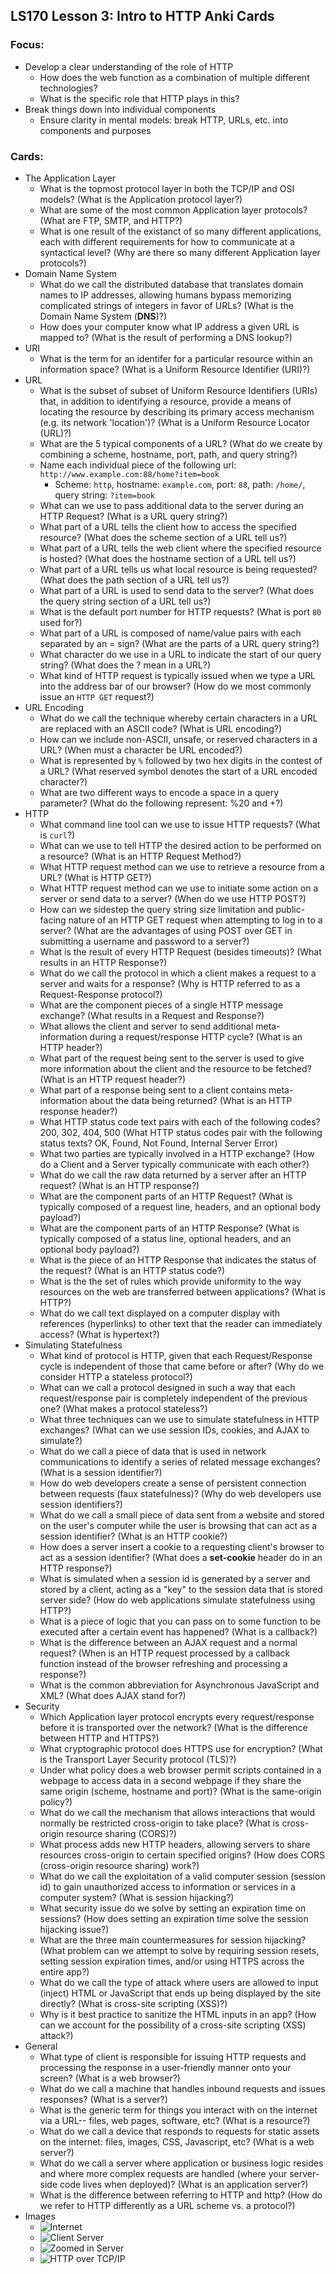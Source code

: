 ## LS170 Lesson 3: Intro to HTTP Anki Cards



### Focus:

 * Develop a clear understanding of the role of HTTP
   	* How does the web function as a combination of multiple different technologies?
   	* What is the specific role that HTTP plays in this?
 * Break things down into individual components
   	* Ensure clarity in mental models: break HTTP, URLs, etc. into components and purposes



### Cards:

* The Application Layer
  * What is the topmost protocol layer in both the TCP/IP and OSI models? (What is the Application protocol layer?)
  * What are some of the most common Application layer protocols? (What are FTP, SMTP, and HTTP?)
  * What is one result of the existanct of so many different applications, each with different requirements for how to communicate at a syntactical level? (Why are there so many different Application layer protocols?)
* Domain Name System
  * What do we call the distributed database that translates domain names to IP addresses, allowing humans bypass memorizing complicated strings of integers in favor of URLs? (What is the Domain Name System (**DNS**)?)
  * How does your computer know what IP address a given URL is mapped to? (What is the result of performing a DNS lookup?)
* URI
  * What is the term for an identifer for a particular resource within an information space? (What is a Uniform Resource Identifier (URI)?)
* URL
  * What is the subset of subset of Uniform Resource Identifiers (URIs) that, in addition to identifying a resource, provide a means of locating the resource by describing its primary access mechanism (e.g. its network 'location')? (What is a Uniform Resource Locator (URL)?)
  * What are the 5 typical components of a URL? (What do we create by combining a scheme, hostname, port, path, and query string?)
  * Name each individual piece of the following url: `http://www.example.com:88/home?item=book`
    * Scheme: `http`, hostname: `example.com`, port: `88`, path: `/home/`, query string: `?item=book`
  * What can we use to pass additional data to the server during an HTTP Request? (What is a URL query string?)
  * What part of a URL tells the client how to access the specified resource? (What does the scheme section of a URL tell us?)
  * What part of a URL tells the web client where the specified resource is hosted? (What does the hostname section of a URL tell us?)
  * What part of a URL tells us what local resource is being requested? (What does the path section of a URL tell us?)
  * What part of a URL is used to send data to the server? (What does the query string section of a URL tell us?)
  * What is the default port number for HTTP requests? (What is port `80` used for?)
  * What part of a URL is composed of name/value pairs with each separated by an = sign? (What are the parts of a URL query string?)
  * What character do we use in a URL to indicate the start of our query string? (What does the ? mean in a URL?)
  * What kind of HTTP request is typically issued when we type a URL into the address bar of our browser? (How do we most commonly issue an `HTTP GET` request?)
* URL Encoding
  * What do we call the technique whereby certain characters in a URL are replaced with an ASCII code? (What is URL encoding?)
  * How can we include non-ASCII, unsafe, or reserved characters in a URL? (When must a character be URL encoded?)
  * What is represented by `%` followed by two hex digits in the contest of a URL? (What reserved symbol denotes the start of a URL encoded character?)
  * What are two different ways to encode a space in a query parameter? (What do the following represent: %20 and +?)
* HTTP
  * What command line tool can we use to issue HTTP requests? (What is `curl`?)
  * What can we use to tell HTTP the desired action to be performed on a resource? (What is an HTTP Request Method?)
  * What HTTP request method can we use to retrieve a resource from a URL? (What is HTTP GET?)
  * What HTTP request method can we use to initiate some action on a server or send data to a server? (When do we use HTTP POST?)
  * How can we sidestep the query string size limitation and public-facing nature of an HTTP GET request when attempting to log in to a server? (What are the advantages of using POST over GET in submitting a username and password to a server?)
  * What is the result of every HTTP Request (besides timeouts)? (What results in an HTTP Response?)
  * What do we call the protocol in which a client makes a request to a server and waits for a response? (Why is HTTP referred to as a Request-Response protocol?)
  * What are the component pieces of a single HTTP message exchange? (What results in a Request and Response?)
  * What allows the client and server to send additional meta-information during a request/response HTTP cycle? (What is an HTTP header?)
  * What part of the request being sent to the server is used to give more information about the client and the resource to be fetched? (What is an HTTP request header?)
  * What part of a response being sent to a client contains meta-information about the data being returned? (What is an HTTP response header?)
  * What HTTP status code text pairs with each of the following codes? 200, 302, 404, 500 (What HTTP status codes pair with the following status texts? OK, Found, Not Found, Internal Server Error)
  * What two parties are typically involved in a HTTP exchange? (How do a Client and a Server typically communicate with each other?)
  * What do we call the raw data returned by a server after an HTTP request? (What is an HTTP response?)
  * What are the component parts of an HTTP Request? (What is typically composed of a request line, headers, and an optional body payload?)
  * What are the component parts of an HTTP Response? (What is typically composed of a status line, optional headers, and an optional body payload?)
  * What is the piece of an HTTP Response that indicates the status of the request? (What is an HTTP status code?)
  * What is the the set of rules which provide uniformity to the way resources on the web are transferred between applications? (What is HTTP?)
  * What do we call text displayed on a computer display with references (hyperlinks) to other text that the reader can immediately access? (What is hypertext?)
* Simulating Statefulness
  * What kind of protocol is HTTP, given that each Request/Response cycle is independent of those that came before or after? (Why do we consider HTTP a stateless protocol?)
  * What can we call a protocol designed in such a way that each request/response pair is completely independent of the previous one? (What makes a protocol stateless?)
  * What three techniques can we use to simulate statefulness in HTTP exchanges? (What can we use session IDs, cookies, and AJAX to simulate?)
  * What do we call a piece of data that is used in network communications to identify a series of related message exchanges? (What is a session identifier?)
  * How do web developers create a sense of persistent connection between requests (faux statefulness)? (Why do web developers use session identifiers?)
  * What do we call a small piece of data sent from a website and stored on the user's computer while the user is browsing that can act as a session identifier? (What is an HTTP cookie?)
  * How does a server insert a cookie to a requesting client's browser to act as a session identifier? (What does a **set-cookie** header do in an HTTP response?)
  * What is simulated when a session id is generated by a server and stored by a client, acting as a "key" to the session data that is stored server side? (How do web applications simulate statefulness using HTTP?)
  * What is a piece of logic that you can pass on to some function to be executed after a certain event has happened? (What is a callback?)
  * What is the difference between an AJAX request and a normal request? (When is an HTTP request processed by a callback function instead of the browser refreshing and processing a response?)
  * What is the common abbreviation for Asynchronous JavaScript and XML? (What does AJAX stand for?)
* Security
  * Which Application layer protocol encrypts every request/response before it is transported over the network? (What is the difference between HTTP and HTTPS?)
  * What cryptographic protocol does HTTPS use for encryption? (What is the Transport Layer Security protocol (TLS)?)
  * Under what policy does a web browser permit scripts contained in a webpage to access data in a second webpage if they share the same origin (scheme, hostname and port)? (What is the same-origin policy?)
  * What do we call the mechanism that allows interactions that would normally be restricted cross-origin to take place? (What is cross-origin resource sharing (CORS)?)
  * What process adds new HTTP headers, allowing servers to share resources cross-origin to certain specified origins? (How does CORS (cross-origin resource sharing) work?)
  * What do we call the exploitation of a valid computer session (session id) to gain unauthorized access to information or services in a computer system? (What is session hijacking?)
  * What security issue do we solve by setting an expiration time on sessions? (How does setting an expiration time solve the session hijacking issue?)
  * What are the three main countermeasures for session hijacking? (What problem can we attempt to solve by requiring session resets, setting session expiration times, and/or using HTTPS across the entire app?)
  * What do we call the type of attack where users are allowed to input (inject) HTML or JavaScript that ends up being displayed by the site directly? (What is cross-site scripting (XSS)?)
  * Why is it best practice to sanitize the HTML inputs in an app? (How can we account for the possibility of a cross-site scripting (XSS) attack?)
* General
  * What type of client is responsible for issuing HTTP requests and processing the response in a user-friendly manner onto your screen? (What is a web browser?)
  * What do we call a machine that handles inbound requests and issues responses? (What is a server?)
  * What is the generic term for things you interact with on the internet via a URL-- files, web pages, software, etc? (What is a resource?)
  * What do we call a device that responds to requests for static assets on the internet: files, images, CSS, Javascript, etc? (What is a web server?)
  * What do we call a server where application or business logic resides and where more complex requests are handled (where your server-side code lives when deployed)? (What is an application server?)
  * What is the difference between referring to HTTP and http? (How do we refer to HTTP differently as a URL scheme vs. a protocol?)
* Images
  * ![Internet](https://d186loudes4jlv.cloudfront.net/http/images/internet.png)
  * ![Client Server](https://da77jsbdz4r05.cloudfront.net/images/handling_requests_manually/client-sever.png)
  * ![Zoomed in Server](https://da77jsbdz4r05.cloudfront.net/images/handling_requests_manually/server-zoom-web-app-data.png)
  * ![HTTP over TCP/IP](https://da77jsbdz4r05.cloudfront.net/images/handling_requests_manually/http-zoom-tcpip.png)